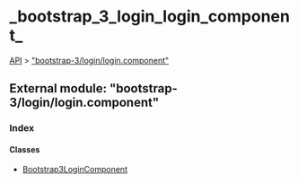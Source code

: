 # \_bootstrap\_3\_login\_login\_component\_

[API](../../api-1.md) &gt; ["bootstrap-3/login/login.component"](_bootstrap_3_login_login_component_.md)

## External module: "bootstrap-3/login/login.component"

### Index

#### Classes

* [Bootstrap3LoginComponent](../classes/_bootstrap_3_login_login_component_.bootstrap3logincomponent.md)

